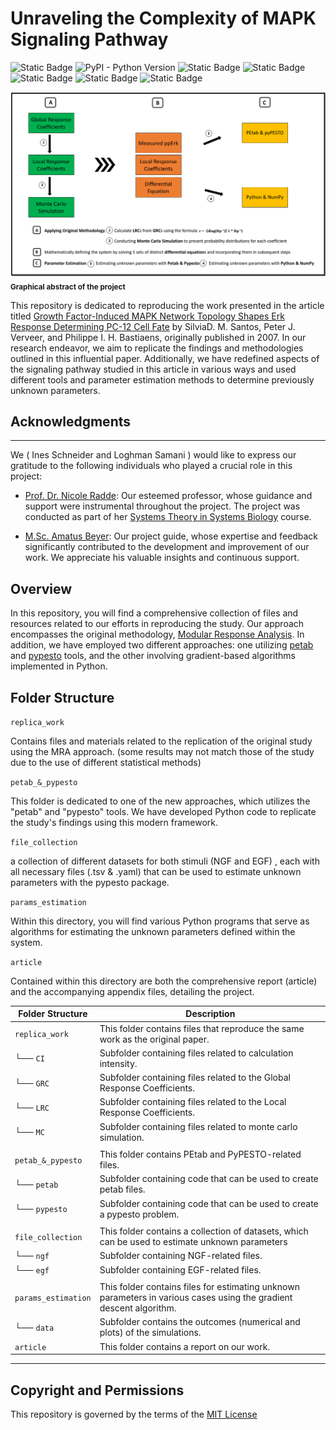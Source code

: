 # Unraveling the Complexity of MAPK Signaling Pathway

![Static Badge](https://img.shields.io/badge/MIT_License-red)
![PyPI - Python Version](https://img.shields.io/pypi/pyversions/scipy)
![Static Badge](https://img.shields.io/badge/NumPy-1.25-darkgreen)
![Static Badge](https://img.shields.io/badge/pandas-2.1-darkblue)
![Static Badge](https://img.shields.io/badge/matplotlib-3.8-lightblue?color=blue)
![Static Badge](https://img.shields.io/badge/PEtaB-0.2.7-yellow)
![Static Badge](https://img.shields.io/badge/pyPESTO-0.4-red)



![abstract](https://github.com/LoqmanSamani/mapk_pathway/blob/systembiology/article/appendix/abstract.png)
<sub>**Graphical abstract of the project**</sub>


This repository  is dedicated to  reproducing the work   presented  in the article titled  [Growth Factor-Induced MAPK Network Topology Shapes Erk Response
Determining PC-12  Cell Fate](https://www.nature.com/articles/ncb1543) by SilviaD. M. Santos, Peter J. Verveer, and 
Philippe I. H. Bastiaens, originally published in 2007. In our research endeavor,
we aim to replicate the findings and  methodologies outlined in this influential
paper.   Additionally,   we  have  redefined  aspects  of the  signaling  pathway 
studied in this article in various ways and used different tools and  parameter 
estimation methods to determine previously unknown parameters.

## Acknowledgments
-----------------------------------------------------------------

We ( Ines Schneider and Loghman Samani ) would like to express our gratitude to the following individuals who played a crucial role in this project:

- [Prof. Dr. Nicole Radde](https://www.isa.uni-stuttgart.de/institut/team/Radde-00003/): Our esteemed professor, whose guidance and support were instrumental throughout the project. The project was conducted as part of her [Systems Theory in Systems Biology](https://www.ist.uni-stuttgart.de/teaching/lectures/2022ss/stsb/) course.

- [M.Sc. Amatus Beyer](https://www.isa.uni-stuttgart.de/institut/team/Beyer-00005/): Our project guide, whose expertise and feedback significantly contributed to the development and improvement of our work. We appreciate his valuable insights and continuous support.


Overview
-----------------------------------------------

In this repository, you will find a comprehensive collection of files and resources
related  to our efforts  in reproducing  the study.  Our approach encompasses the 
original methodology,  [Modular Response Analysis](https://www.pnas.org/doi/abs/10.1073/pnas.192442699). In addition, we have employed two
different approaches: one utilizing  [petab](https://petab.readthedocs.io/en/latest/) and [pypesto](https://pypesto.readthedocs.io/en/latest/) tools, and the other involving 
gradient-based algorithms implemented in Python. 


Folder Structure
------------------------------------------------

`replica_work` 

Contains files and materials related to the replication of the original study using 
the MRA  approach.  (some results may not match those of the study  due to the 
use of different statistical methods)


`petab_&_pypesto` 

This folder is dedicated to one of the new approaches, which utilizes the "petab"
and "pypesto" tools.  We have  developed  Python  code to  replicate the study's 
findings using this modern framework.


`file_collection` 

a collection  of different datasets for  both stimuli (NGF and EGF) ,  each  with all 
necessary files (.tsv & .yaml) that can be used to estimate unknown parameters
with the pypesto package.


`params_estimation` 

Within  this directory,   you  will find  various  Python  programs  that  serve as
algorithms for estimating the unknown parameters defined within the system.


`article` 

Contained within this directory are both the comprehensive report (article) and the accompanying appendix files, detailing the project.


| Folder Structure    | Description                                                                                                         |
|---------------------|---------------------------------------------------------------------------------------------------------------------|
| `replica_work`      | This folder contains files that reproduce the same work as the original paper.                                      |
| └── `CI`            | Subfolder containing files related to calculation intensity.                                                        |
| └── `GRC`           | Subfolder containing files related to the Global Response Coefficients.                                             |
| └── `LRC`           | Subfolder containing files related to the Local Response Coefficients.                                              |
| └── `MC`            | Subfolder containing files related to monte carlo simulation.                                                       |
|                     |                                                                                                                     |
| `petab_&_pypesto`   | This folder contains PEtab and PyPESTO-related files.                                                               |
| └── `petab`         | Subfolder containing code that can be used to create petab files.                                                   |
| └──  `pypesto`      | Subfolder containing code that can be used to create a pypesto problem.                                             |
|                     |                                                                                                                     |
| `file_collection`   | This folder contains a collection of datasets, which can be used to estimate unknown parameters                     |
| └── `ngf`           | Subfolder containing NGF-related files.                                                                             |
| └── `egf`           | Subfolder containing EGF-related files.                                                                             |
|                     |                                                                                                                     |
| `params_estimation` | This folder contains files for estimating unknown parameters in various cases using the gradient descent algorithm. |
| └── `data`          | Subfolder contains the outcomes (numerical and plots) of the simulations.                                           |
| `article`           | This folder contains a report on our work.                                                                          |
----------------------------------------------------------------------------------------------------------------------------------------------


## Copyright and Permissions

This repository is governed by the terms of the [MIT License](https://github.com/LoqmanSamani/mapk_pathway/blob/systembiology/LICENSE) 





